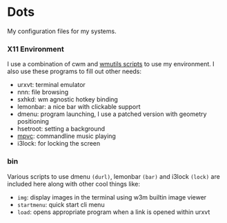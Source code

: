# Dots

My configuration files for my systems.

### X11 Environment

I use a combination of cwm and [wmutils scripts](https://github.com/lwilletts/fwm)
to use my environment. I also use these programs to fill out other needs:

- urxvt: terminal emulator
- nnn: file browsing
- sxhkd: wm agnostic hotkey binding
- lemonbar: a nice bar with clickable support
- dmenu: program launching, I use a patched version with geometry positioning
- hsetroot: setting a background
- [mpvc](https://github.com/lwilletts/mpvc): commandline music playing
- i3lock: for locking the screen

### bin

Various scripts to use dmenu `(durl)`, lemonbar `(bar)` and i3lock `(lock)` are
included here along with other cool things like:

- `img`: display images in the terminal using w3m builtin image viewer
- `startmenu`: quick start cli menu
- `load`: opens appropriate program when a link is opened within urxvt
